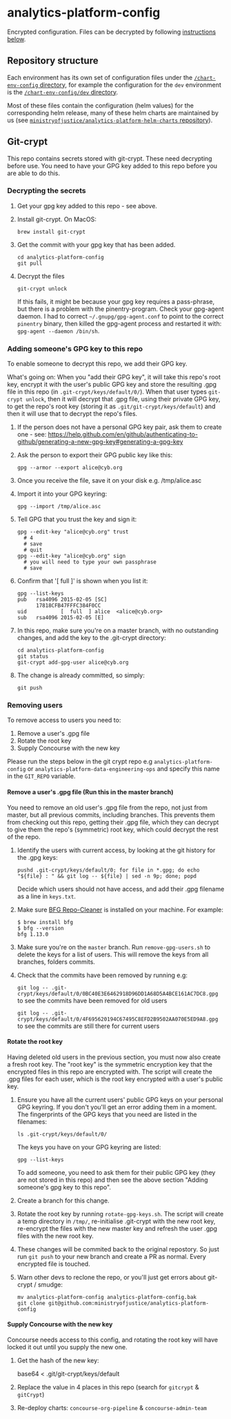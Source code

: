 # analytics-platform-config

Encrypted configuration. Files can be decrypted by following [instructions below](#git-crypt).

## Repository structure

Each environment has its own set of configuration files under the [`/chart-env-config` directory](/chart-env-config), for example the configuration for the `dev` environment is the [`/chart-env-config/dev` directory](/chart-env-config/dev).

Most of these files contain the configuration (helm values) for the corresponding helm release, many of these helm charts are maintained by us (see [`ministryofjustice/analytics-platform-helm-charts` repository](https://github.com/ministryofjustice/analytics-platform-helm-charts)).


## Git-crypt

This repo contains secrets stored with git-crypt. These need decrypting before use. You need to have your GPG key added to this repo before you are able to do this.

### Decrypting the secrets

1. Get your gpg key added to this repo - see above.

2. Install git-crypt. On MacOS:

       brew install git-crypt

3. Get the commit with your gpg key that has been added.

       cd analytics-platform-config
       git pull

4. Decrypt the files

       git-crypt unlock

   If this fails, it might be because your gpg key requires a pass-phrase, but there is a problem with the pinentry-program. Check your gpg-agent daemon. I had to correct `~/.gnupg/gpg-agent.conf` to point to the correct `pinentry` binary, then killed the gpg-agent process and restarted it with: `gpg-agent --daemon /bin/sh`.

### Adding someone's GPG key to this repo

To enable someone to decrypt this repo, we add their GPG key.

What's going on: When you "add their GPG key", it will take this repo's root key, encrypt it with the user's public GPG key and store the resulting .gpg file in this repo (in `.git-crypt/keys/default/0/`). When that user types `git-crypt unlock`, then it will decrypt that .gpg file, using their private GPG key, to get the repo's root key (storing it as `.git/git-crypt/keys/default`) and then it will use that to decrypt the repo's files.

1. If the person does not have a personal GPG key pair, ask them to create one - see: https://help.github.com/en/github/authenticating-to-github/generating-a-new-gpg-key#generating-a-gpg-key

2. Ask the person to export their GPG public key like this:

       gpg --armor --export alice@cyb.org

3. Once you receive the file, save it on your disk e.g. /tmp/alice.asc

4. Import it into your GPG keyring:

       gpg --import /tmp/alice.asc

5. Tell GPG that you trust the key and sign it:

       gpg --edit-key "alice@cyb.org" trust
         # 4
         # save
         # quit
       gpg --edit-key "alice@cyb.org" sign
         # you will need to type your own passphrase
         # save

6. Confirm that '[  full  ]' is shown when you list it:

       gpg --list-keys
       pub   rsa4096 2015-02-05 [SC]
             17818CFB47FFFC384F0CC
       uid           [  full  ] alice  <alice@cyb.org>
       sub   rsa4096 2015-02-05 [E]

7. In this repo, make sure you're on a master branch, with no outstanding changes, and add the key to the .git-crypt directory:

       cd analytics-platform-config
       git status
       git-crypt add-gpg-user alice@cyb.org

8. The change is already committed, so simply:

       git push

### Removing users

To remove access to users you need to:

1. Remove a user's .gpg file
2. Rotate the root key
3. Supply Concourse with the new key

Please run the steps below in the git crypt repo e.g `analytics-platform-config` or `analytics-platform-data-engineering-ops` and specify this name in the `GIT_REPO` variable.

#### Remove a user's .gpg file (Run this in the master branch)

You need to remove an old user's .gpg file from the repo, not just from master, but all previous commits, including branches. This prevents them from checking out this repo, getting their .gpg file, which they can decrypt to give them the repo's (symmetric) root key, which could decrypt the rest of the repo.

 1. Identify the users with current access, by looking at the git history for the .gpg keys:

        pushd .git-crypt/keys/default/0; for file in *.gpg; do echo "${file} : " && git log -- ${file} | sed -n 9p; done; popd

    Decide which users should not have access, and add their .gpg filename as a line in `keys.txt`.

 2. Make sure [BFG Repo-Cleaner](https://rtyley.github.io/bfg-repo-cleaner/) is installed on your machine. For example:

        $ brew install bfg
        $ bfg --version
        bfg 1.13.0

 3. Make sure you're on the `master` branch. Run `remove-gpg-users.sh` to delete the keys for a list of users. This will remove the keys from all branches, folders commits.

 4. Check that the commits have been removed by running e.g:

       `git log -- .git-crypt/keys/default/0/0BC40E3E6462918D96DD1A68D5A4BCE161AC7DC8.gpg` to see the commits have been removed for old users

       `git log -- .git-crypt/keys/default/0/4F695620194C67495C8EFD2B9502AA070E5ED9A8.gpg` to see the commits are still there for current users


#### Rotate the root key

Having deleted old users in the previous section, you must now also create a fresh root key. The "root key" is the symmetric encryption key that the encrypted files in this repo are encrypted with. The script will create the .gpg files for each user, which is the root key encrypted with a user's public key.

1. Ensure you have all the current users' public GPG keys on your personal GPG keyring. If you don't you'll get an error adding them in a moment. The fingerprints of the GPG keys that you need are listed in the filenames:

       ls .git-crypt/keys/default/0/

   The keys you have on your GPG keyring are listed:

       gpg --list-keys

   To add someone, you need to ask them for their public GPG key (they are not stored in this repo) and then see the above section "Adding someone's gpg key to this repo".

2. Create a branch for this change.
3. Rotate the root key by running `rotate-gpg-keys.sh`. The script will create a temp directory in `/tmp/`, re-initialise .git-crypt with the new root key, re-encrypt the files with the new master key and refresh the user .gpg files with the new root key.
4. These changes will be commited back to the original repostory. So just run `git push` to your new branch and create a PR as normal. Every encrypted file is touched.
5. Warn other devs to reclone the repo, or you'll just get errors about git-crypt / smudge:

       mv analytics-platform-config analytics-platform-config.bak
       git clone git@github.com:ministryofjustice/analytics-platform-config


#### Supply Concourse with the new key

Concourse needs access to this config, and rotating the root key will have locked it out until you supply the new one.

1. Get the hash of the new key:

    base64 < .git/git-crypt/keys/default

2. Replace the value in 4 places in this repo (search for `gitcrypt` & `gitCrypt`)
3. Re-deploy charts: `concourse-org-pipeline` & `concourse-admin-team`
